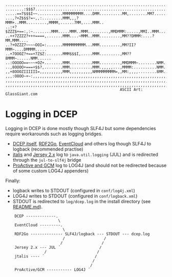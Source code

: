     ...........................................................................
    ........:$$$7..............................................................
    .....==7$$$I~~...........MMMMMMMMM....DMM..........MM,........MM7......MM..
    ...,?+Z$$$?=~,,:.........MMM,,,?MMM+..MMM.........,MMMM,......7MM,....MMM..
    ..:+?$ZZZ$+==:,:~........MMM.....MMM..MMM.........,MMDMMM:.....,MMI..MMM...
    ..++7ZZZZ?+++====,.......MMM....~MMM..MMM.........,MM??DMMM:....?MM,MMM....
    ..?+OZZZ7~~~~OOI=:.......MMMMMMMMMM...MMM.........,MM?II?MMM~....DMMMM.....
    ..+7OOOZ?+==+7Z$Z:.......MMM$$$I,.....MMM.........,MM??8MMM~......NMM......
    ..:OOOOO==~~~+OZ+........MMM..........MMM.........,MMDMMM~........NMM......
    ..,8OOOO+===+$$?,........MMM..........MMM.,,,,,...,MMMM:..........NMM......
    ,,+8OOOZIIIIII=,,,,,,,,,,MMM,,,,,,,,,,NMMMMMMMMM=,,MM:,,,,........8MM......
    ,,,:O8OO~+~:,,,,,,,,,,,,,,,,,,,,,,,,,,,,,,,,,,,,,,,,,,,,,,,,,,,,,,,,,,,,,,,
    ,,,,,,,,,,,,,,,,,,,,,,,,,,,,,,,,,,,,,,,,,,,,,,,,,,,,,,,,,,,,,,,,,,,,,,,,,,,
    ,,,,,,,,,,,,,,,,,,,,,,,,,,,,,,,,,,,,,,,,,,,,,,,,,,,,,,,,,,,,,,,,,,,,,,,,,,,
                                                      ASCII Art: GlassGiant.com

Logging in DCEP
===============
Logging in DCEP is done mostly though SLF4J but some dependencies require workarounds such as logging bridges.

* [DCEP itself](https://github.com/play-project/play-dcep/), [RDF2Go](http://semanticweb.org/wiki/RDF2Go), [EventCloud](https://bitbucket.org/eventcloud/eventcloud) and others log though SLF4J to logback (recommended practise)
* [jtalis](https://code.google.com/p/etalis/) and [Jersey 2.x](https://jersey.java.net/) log to `java.util.logging` (JUL) and is redirected through the `jul-to-slf4j` bridge
* [ProActive and GCM](http://proactive.activeeon.com) log to LOG4J (and should not be redirected because of some custom LOG4J appenders)

Finally:
* logback writes to STDOUT (configured in `conf/log4j.xml`)
* LOG4J writes to STDOUT (configured in `conf/logback.xml`)
* STDOUT is redirected to `log/dcep.log` in the install directory (see [README.md](README.md)).

```
    DCEP -------------.
	                   \
    EventCloud ---------. 
                         \
    RDF2Go -------------- SLF4J/logback --- STDOUT --- dcep.log
	                     /                 /
                        /                 /
    Jersey 2.x --- JUL ´                 /
                 /                      /
    jtalis ---- ´                      /
                                      /
                                     /
    ProActive/GCM ----------- LOG4J ´
```
